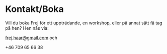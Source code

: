 # Kontakt/Boka
Vill du boka Frej för ett uppträdande, en workshop, eller på annat sätt få tag på hen? Hen nås via:

[frej.haar@gmail.com](mailto:frej.haar@gmail.com) och

+46 709 65 66 38

